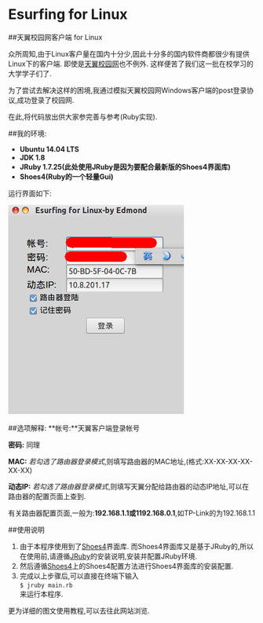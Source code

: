 # Esurfing for Linux 
##天翼校园网客户端 for Linux

众所周知,由于Linux客户量在国内十分少,因此十分多的国内软件商都很少有提供Linux下的客户端.
即使是[天翼校园网](http://zsteduapp.10000.gd.cn/index.html)也不例外.
这样便苦了我们这一批在校学习的大学学子们了.

为了尝试去解决这样的困境,我通过模拟天翼校园网Windows客户端的post登录协议,成功登录了校园网.

在此,将代码放出供大家参完善与参考(Ruby实现).

##我的环境:
- **Ubuntu 14.04 LTS**
- **JDK 1.8**
- **JRuby 1.7.25(此处使用JRuby是因为要配合最新版的Shoes4界面库)**
- **Shoes4(Ruby的一个轻量Gui)**

运行界面如下:

 ![image](https://github.com/EdmondFrank/Esurfing/blob/master/esurf.png)
　
　

##选项解释:
**帐号:**天翼客户端登录帐号

**密码:** 同理

**MAC:** *若勾选了路由器登录模式*,则填写路由器的MAC地址,(格式:XX-XX-XX-XX-XX-XX)

**动态IP:** *若勾选了路由器登录模式*,则填写天翼分配给路由器的动态IP地址,可以在路由器的配置页面上查到.

有关路由器配置页面,一般为:**192.168.1.1或1192.168.0.1**,如TP-Link的为192.168.1.1

##使用说明
1. 由于本程序使用到了[Shoes4](https://github.com/shoes/shoes4)界面库.
而Shoes4界面库又是基于JRuby的,所以在使用前,请遵循[JRuby](http://jruby.org/getting-started)的安装说明,安装并配置JRuby环境.
2. 然后遵循[Shoes4](https://github.com/shoes/shoes4)上的Shoes4配置方法进行Shoes4界面库的安装配置.
3. 完成以上步骤后,可以直接在终端下输入 <br/> ``` $ jruby main.rb ``` <br/>来运行本程序.

更为详细的图文使用教程,可以去往此网站浏览.


